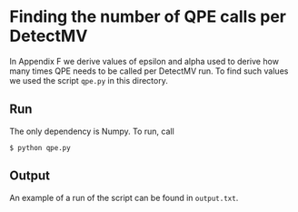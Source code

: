 # Finding the number of QPE calls per DetectMV

In Appendix F we derive values of epsilon and alpha used to derive how many times QPE needs to be called per DetectMV run.
To find such values we used the script `qpe.py` in this directory.

## Run

The only dependency is Numpy. To run, call
```
$ python qpe.py
```

## Output

An example of a run of the script can be found in `output.txt`.
